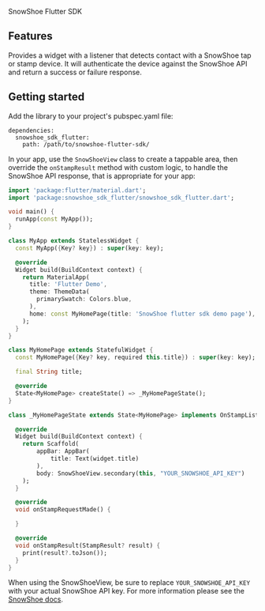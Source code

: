 SnowShoe Flutter SDK

## Features

Provides a widget with a listener that detects contact with a SnowShoe tap or stamp device.
It will authenticate the device against the SnowShoe API and return a success or failure response.

## Getting started

Add the library to your project's pubspec.yaml file:

```
dependencies:
  snowshoe_sdk_flutter:
    path: /path/to/snowshoe-flutter-sdk/
```

In your app, use the `SnowShoeView` class to create a tappable area, then override the `onStampResult` method with
custom logic, to handle the SnowShoe API response, that is appropriate for your app:

```dart
import 'package:flutter/material.dart';
import 'package:snowshoe_sdk_flutter/snowshoe_sdk_flutter.dart';

void main() {
  runApp(const MyApp());
}

class MyApp extends StatelessWidget {
  const MyApp({Key? key}) : super(key: key);

  @override
  Widget build(BuildContext context) {
    return MaterialApp(
      title: 'Flutter Demo',
      theme: ThemeData(
        primarySwatch: Colors.blue,
      ),
      home: const MyHomePage(title: 'SnowShoe flutter sdk demo page'),
    );
  }
}

class MyHomePage extends StatefulWidget {
  const MyHomePage({Key? key, required this.title}) : super(key: key);

  final String title;

  @override
  State<MyHomePage> createState() => _MyHomePageState();
}

class _MyHomePageState extends State<MyHomePage> implements OnStampListener {

  @override
  Widget build(BuildContext context) {
    return Scaffold(
        appBar: AppBar(
            title: Text(widget.title)
        ),
        body: SnowShoeView.secondary(this, "YOUR_SNOWSHOE_API_KEY")
    );
  }

  @override
  void onStampRequestMade() {

  }

  @override
  void onStampResult(StampResult? result) {
    print(result?.toJson());
  }
}
```

When using the SnowShoeView, be sure to replace `YOUR_SNOWSHOE_API_KEY` with your actual SnowShoe API key.
For more information please see the [SnowShoe docs](https://snowshoe.readme.io/v3.0/docs). 
